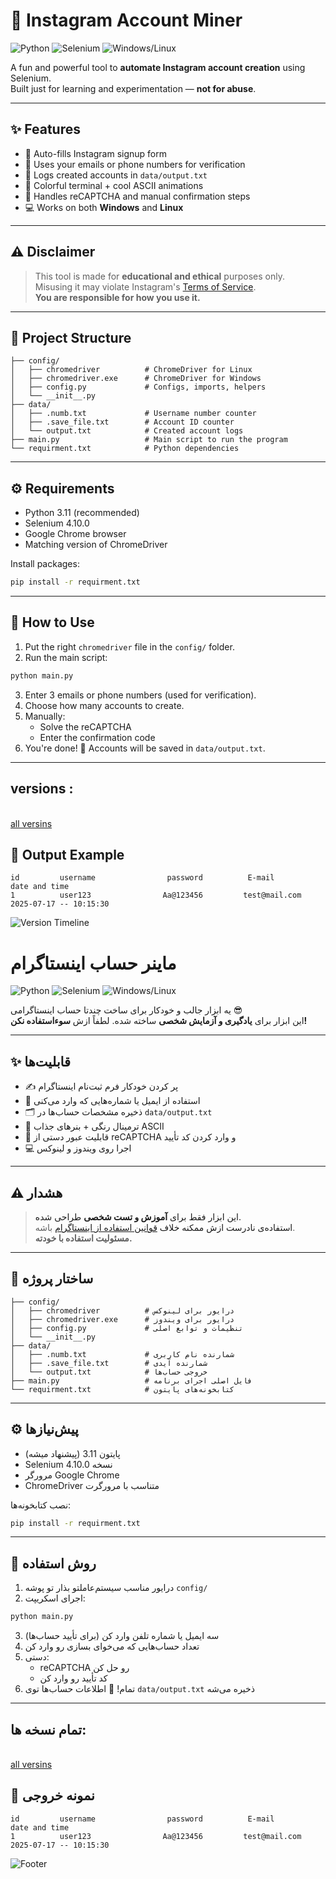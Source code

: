 
# 🤖 Instagram Account Miner

![Python](https://img.shields.io/badge/Python-3.8%2B-blue)
![Selenium](https://img.shields.io/badge/Selenium-4.0%2B-orange)
![Windows/Linux](https://img.shields.io/badge/Windows-CLI-lightgrey)

A fun and powerful tool to **automate Instagram account creation** using Selenium.  
Built just for learning and experimentation — **not for abuse**.

---

## ✨ Features

- 🔄 Auto-fills Instagram signup form
- 📧 Uses your emails or phone numbers for verification
- 📝 Logs created accounts in `data/output.txt`
- 🌈 Colorful terminal + cool ASCII animations
- 🧠 Handles reCAPTCHA and manual confirmation steps
- 💻 Works on both **Windows** and **Linux**

---

## ⚠️ Disclaimer

> This tool is made for **educational and ethical** purposes only.  
> Misusing it may violate Instagram's [Terms of Service](https://help.instagram.com/581066165581870).  
> **You are responsible for how you use it.**

---

## 📁 Project Structure

```
├── config/
│   ├── chromedriver          # ChromeDriver for Linux
│   ├── chromedriver.exe      # ChromeDriver for Windows
│   ├── config.py             # Configs, imports, helpers
│   └── __init__.py
├── data/
│   ├── .numb.txt             # Username number counter
│   ├── .save_file.txt        # Account ID counter
│   └── output.txt            # Created account logs
├── main.py                   # Main script to run the program
└── requirment.txt            # Python dependencies
```

---

## ⚙️ Requirements

- Python 3.11 (recommended)
- Selenium 4.10.0
- Google Chrome browser
- Matching version of ChromeDriver

Install packages:

```bash
pip install -r requirment.txt
```

---

## 🚀 How to Use

1. Put the right `chromedriver` file in the `config/` folder.
2. Run the main script:

```bash
python main.py
```

3. Enter 3 emails or phone numbers (used for verification).
4. Choose how many accounts to create.
5. Manually:
   - Solve the reCAPTCHA
   - Enter the confirmation code
6. You're done! 🎉 Accounts will be saved in `data/output.txt`.

---

## versions : 
<br>
<a href = "https://github.com/Amirhosin282/account_miner/releases"> all versins<a> 

## 🧾 Output Example

```
id         username                password          E-mail             date and time 
1          user123                Aa@123456         test@mail.com      2025-07-17 -- 10:15:30
```

![Version Timeline](https://capsule-render.vercel.app/api?type=rect&color=gradient&height=5&section=footer)

#  ماینر حساب اینستاگرام

![Python](https://img.shields.io/badge/Python-3.8%2B-blue)
![Selenium](https://img.shields.io/badge/Selenium-4.0%2B-orange)
![Windows/Linux](https://img.shields.io/badge/Windows-CLI-lightgrey)

یه ابزار جالب و خودکار برای ساخت چندتا حساب اینستاگرامی 😎  
این ابزار برای **یادگیری و آزمایش شخصی** ساخته شده. لطفاً ازش **سوءاستفاده نکن!**

---

## ✨ قابلیت‌ها

- ✍️ پر کردن خودکار فرم ثبت‌نام اینستاگرام
- 📲 استفاده از ایمیل یا شماره‌هایی که وارد می‌کنی
- 🗂 ذخیره مشخصات حساب‌ها در `data/output.txt`
- 🎨 ترمینال رنگی + بنرهای جذاب ASCII
- 🧩 قابلیت عبور دستی از reCAPTCHA و وارد کردن کد تأیید
- 💻 اجرا روی ویندوز و لینوکس

---

## ⚠️ هشدار

> این ابزار فقط برای **آموزش و تست شخصی** طراحی شده.  
> استفاده‌ی نادرست ازش ممکنه خلاف [قوانین استفاده از اینستاگرام](https://help.instagram.com/581066165581870) باشه.  
> **مسئولیت استفاده با خودته.**

---

## 📁 ساختار پروژه

```
├── config/
│   ├── chromedriver          # درایور برای لینوکس
│   ├── chromedriver.exe      # درایور برای ویندوز
│   ├── config.py             # تنظیمات و توابع اصلی
│   └── __init__.py
├── data/
│   ├── .numb.txt             # شمارنده نام کاربری
│   ├── .save_file.txt        # شمارنده آیدی
│   └── output.txt            # خروجی حساب‌ها
├── main.py                   # فایل اصلی اجرای برنامه
└── requirment.txt            # کتابخونه‌های پایتون
```

---

## ⚙️ پیش‌نیازها

- پایتون 3.11 (پیشنهاد میشه)
- Selenium نسخه 4.10.0
- مرورگر Google Chrome
- ChromeDriver متناسب با مرورگرت

نصب کتابخونه‌ها:

```bash
pip install -r requirment.txt
```

---

## 🚀 روش استفاده

1. درایور مناسب سیستم‌عاملتو بذار تو پوشه `config/`
2. اجرای اسکریپت:

```bash
python main.py
```

3. سه ایمیل یا شماره تلفن وارد کن (برای تأیید حساب‌ها)
4. تعداد حساب‌هایی که می‌خوای بسازی رو وارد کن
5. دستی:
   - reCAPTCHA رو حل کن
   - کد تأیید رو وارد کن
6. تمام! 🎉 اطلاعات حساب‌ها توی `data/output.txt` ذخیره می‌شه

---

## تمام نسخه ها: 
<br>
<a href = "https://github.com/Amirhosin282/account_miner/releases"> all versins<a>

## 🧾 نمونه خروجی

```
id         username                password          E-mail             date and time 
1          user123                Aa@123456         test@mail.com      2025-07-17 -- 10:15:30
```

![Footer](https://capsule-render.vercel.app/api?type=waving&color=gradient&height=80&section=footer&fontSize=30)
